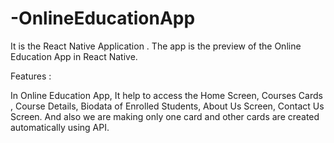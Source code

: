 # -OnlineEducationApp

It is the React Native Application .
The app is the preview of the Online Education App in React Native. 

Features :

In Online Education App, It help to access the  Home Screen, Courses Cards , Course Details, Biodata of Enrolled Students, About Us Screen, Contact Us Screen.
And also we are making only one card and other cards are created automatically using API. 

